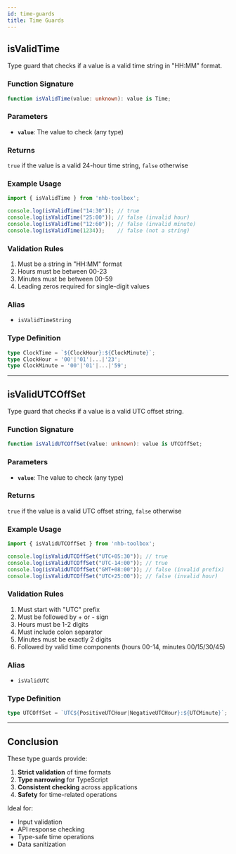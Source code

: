 ```yaml
---
id: time-guards  
title: Time Guards  
---
```


<!-- markdownlint-disable-file MD024 -->
## isValidTime

Type guard that checks if a value is a valid time string in "HH:MM" format.

### Function Signature

```typescript
function isValidTime(value: unknown): value is Time;
```

### Parameters

- **`value`**: The value to check (any type)

### Returns

`true` if the value is a valid 24-hour time string, `false` otherwise

### Example Usage

```typescript
import { isValidTime } from 'nhb-toolbox';

console.log(isValidTime("14:30")); // true
console.log(isValidTime("25:00")); // false (invalid hour)
console.log(isValidTime("12:60")); // false (invalid minute)
console.log(isValidTime(1234));    // false (not a string)
```

### Validation Rules

1. Must be a string in "HH:MM" format
2. Hours must be between 00-23
3. Minutes must be between 00-59
4. Leading zeros required for single-digit values

### Alias

- `isValidTimeString`

### Type Definition

```typescript
type ClockTime = `${ClockHour}:${ClockMinute}`;
type ClockHour = '00'|'01'|...|'23';
type ClockMinute = '00'|'01'|...|'59';
```

---

## isValidUTCOffSet

Type guard that checks if a value is a valid UTC offset string.

### Function Signature

```typescript
function isValidUTCOffSet(value: unknown): value is UTCOffSet;
```

### Parameters

- **`value`**: The value to check (any type)

### Returns

`true` if the value is a valid UTC offset string, `false` otherwise

### Example Usage

```typescript
import { isValidUTCOffSet } from 'nhb-toolbox';

console.log(isValidUTCOffSet("UTC+05:30")); // true
console.log(isValidUTCOffSet("UTC-14:00")); // true
console.log(isValidUTCOffSet("GMT+08:00")); // false (invalid prefix)
console.log(isValidUTCOffSet("UTC+25:00")); // false (invalid hour)
```

### Validation Rules

1. Must start with "UTC" prefix
2. Must be followed by + or - sign
3. Hours must be 1-2 digits
4. Must include colon separator
5. Minutes must be exactly 2 digits
6. Followed by valid time components (hours 00-14, minutes 00/15/30/45)

### Alias

- `isValidUTC`

### Type Definition

```typescript
type UTCOffSet = `UTC${PositiveUTCHour|NegativeUTCHour}:${UTCMinute}`;
```

---

## Conclusion

These type guards provide:

1. **Strict validation** of time formats
2. **Type narrowing** for TypeScript
3. **Consistent checking** across applications
4. **Safety** for time-related operations

Ideal for:

- Input validation
- API response checking
- Type-safe time operations
- Data sanitization

